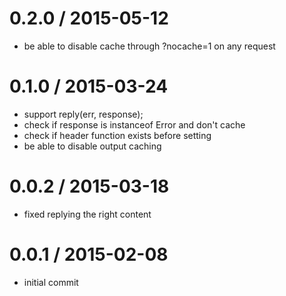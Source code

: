 
0.2.0 / 2015-05-12
==================

  * be able to disable cache through ?nocache=1 on any request


0.1.0 / 2015-03-24
==================

  * support reply(err, response);
  * check if response is instanceof Error and don't cache
  * check if header function exists before setting
  * be able to disable output caching


0.0.2 / 2015-03-18
==================

  * fixed replying the right content


0.0.1 / 2015-02-08
==================

  * initial commit

